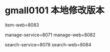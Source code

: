 # gmall0101 本地修改版本

item-web=8083

manage-service=8071
manage-web=8082

search-service=8078
search-web=8084
